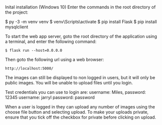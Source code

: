 Inital installation
(Windows 10) Enter the commands in the root directory of the project: 

$ py -3 -m venv venv
$ venv\Scripts\activate
$ pip install Flask
$ pip install mysqlclient

To start the web app server, goto the root directory of the application using a terminal, and enter the following command:

    $ flask run --host=0.0.0.0

Then goto the following url using a web browser:

    http://localhost:5000/


The images can still be displayed to non logged in users, but it will only be public images. You will be unable to upload files until you login.

Test credentials you can use to login are: 
    username: Miles, password: 12345
    username: jarryl password: password

When a user is logged in they can upload any number of images using the choose file button and selecting upload. To make your uploads private, ensure that you tick off the checkbox for private before clicking on upload.

